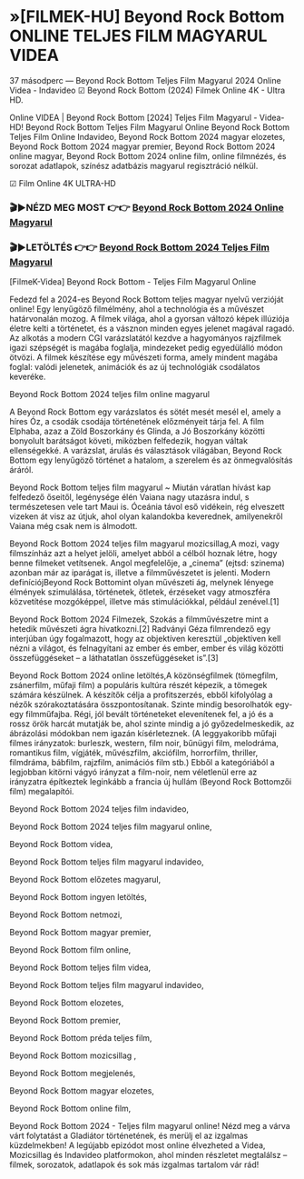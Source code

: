 
# »[FILMEK-HU] Beyond Rock Bottom ONLINE TELJES FILM MAGYARUL VIDEA


37 másodperc — Beyond Rock Bottom Teljes Film Magyarul 2024 Online Videa - Indavideo ☑ Beyond Rock Bottom (2024) Filmek Online 4K - Ultra HD.

Online VIDEA | Beyond Rock Bottom [2024] Teljes Film Magyarul - Videa-HD! Beyond Rock Bottom Teljes Film Magyarul Online Beyond Rock Bottom Teljes Film Online Indavideo, Beyond Rock Bottom 2024 magyar elozetes, Beyond Rock Bottom 2024 magyar premier, Beyond Rock Bottom 2024 online magyar, Beyond Rock Bottom 2024 online film, online filmnézés, és sorozat adatlapok, színész adatbázis magyarul regisztráció nélkül.

☑ Film Online 4K ULTRA-HD

### 🎬▶NÉZD MEG MOST 👉👉 [Beyond Rock Bottom 2024 Online Magyarul](https://playmov.fun/hu/movie/1358901/beyond-rock-bottom-gitmik-GITHEB)

### 🎬▶LETÖLTÉS 👉👉 [Beyond Rock Bottom 2024 Teljes Film Magyarul](https://playmov.fun/hu/movie/1358901/beyond-rock-bottom-gitmik-GITHEB)

[FilmeK-Videa] Beyond Rock Bottom - Teljes Film Magyarul Online

Fedezd fel a 2024-es Beyond Rock Bottom teljes magyar nyelvű verzióját online! Egy lenyűgöző filmélmény, ahol a technológia és a művészet határvonalán mozog. A filmek világa, ahol a gyorsan változó képek illúziója életre kelti a történetet, és a vásznon minden egyes jelenet magával ragadó. Az alkotás a modern CGI varázslatától kezdve a hagyományos rajzfilmek igazi szépségét is magába foglalja, mindezeket pedig egyedülálló módon ötvözi. A filmek készítése egy művészeti forma, amely mindent magába foglal: valódi jelenetek, animációk és az új technológiák csodálatos keveréke.

Beyond Rock Bottom 2024 teljes film online magyarul

A Beyond Rock Bottom egy varázslatos és sötét mesét mesél el, amely a híres Óz, a csodák csodája történetének előzményeit tárja fel. A film Elphaba, azaz a Zöld Boszorkány és Glinda, a Jó Boszorkány közötti bonyolult barátságot követi, miközben felfedezik, hogyan váltak ellenségekké. A varázslat, árulás és választások világában, Beyond Rock Bottom egy lenyűgöző történet a hatalom, a szerelem és az önmegvalósítás áráról.

Beyond Rock Bottom teljes film magyarul ~ Miután váratlan hívást kap felfedező őseitől, legénysége élén Vaiana nagy utazásra indul, s természetesen vele tart Maui is. Óceánia távol eső vidékein, rég elveszett vizeken át visz az útjuk, ahol olyan kalandokba keverednek, amilyenekről Vaiana még csak nem is álmodott.

Beyond Rock Bottom 2024 teljes film magyarul mozicsillag,A mozi, vagy filmszínház azt a helyet jelöli, amelyet abból a célból hoznak létre, hogy benne filmeket vetítsenek. Angol megfelelője, a „cinema” (ejtsd: szinema) azonban már az iparágat is, illetve a filmművészetet is jelenti. Modern definíciójBeyond Rock Bottomint olyan művészeti ág, melynek lényege élmények szimulálása, történetek, ötletek, érzéseket vagy atmoszféra közvetítése mozgóképpel, illetve más stimulációkkal, például zenével.[1]

Beyond Rock Bottom 2024 Filmezek, Szokás a filmművészetre mint a hetedik művészeti ágra hivatkozni.[2] Radványi Géza filmrendező egy interjúban úgy fogalmazott, hogy az objektíven keresztül „objektíven kell nézni a világot, és felnagyítani az ember és ember, ember és világ közötti összefüggéseket – a láthatatlan összefüggéseket is”.[3]

Beyond Rock Bottom 2024 online letöltés,A közönségfilmek (tömegfilm, zsánerfilm, műfaji film) a populáris kultúra részét képezik, a tömegek számára készülnek. A készítők célja a profitszerzés, ebből kifolyólag a nézők szórakoztatására összpontosítanak. Szinte mindig besorolhatók egy-egy filmműfajba. Régi, jól bevált történeteket elevenítenek fel, a jó és a rossz örök harcát mutatják be, ahol szinte mindig a jó győzedelmeskedik, az ábrázolási módokban nem igazán kísérleteznek. (A leggyakoribb műfaji filmes irányzatok: burleszk, western, film noir, bűnügyi film, melodráma, romantikus film, vígjáték, művészfilm, akciófilm, horrorfilm, thriller, filmdráma, bábfilm, rajzfilm, animációs film stb.) Ebből a kategóriából a legjobban kitörni vágyó irányzat a film-noir, nem véletlenül erre az irányzatra építkeztek leginkább a francia új hullám (Beyond Rock Bottomzői film) megalapítói.

Beyond Rock Bottom 2024 teljes film indavideo,

Beyond Rock Bottom 2024 teljes film magyarul online,

Beyond Rock Bottom videa,

Beyond Rock Bottom teljes film magyarul indavideo,

Beyond Rock Bottom előzetes magyarul,

Beyond Rock Bottom ingyen letöltés,

Beyond Rock Bottom netmozi,

Beyond Rock Bottom magyar premier,

Beyond Rock Bottom film online,

Beyond Rock Bottom teljes film videa,

Beyond Rock Bottom teljes film magyarul indavideo,

Beyond Rock Bottom elozetes,

Beyond Rock Bottom premier,

Beyond Rock Bottom préda teljes film,

Beyond Rock Bottom mozicsillag ,

Beyond Rock Bottom megjelenés,

Beyond Rock Bottom magyar elozetes,

Beyond Rock Bottom online film,

Beyond Rock Bottom 2024 - Teljes film magyarul online! Nézd meg a várva várt folytatást a Gladiátor történetének, és merülj el az izgalmas küzdelmekben! A legújabb epizódot most online élvezheted a Videa, Mozicsillag és Indavideo platformokon, ahol minden részletet megtalálsz – filmek, sorozatok, adatlapok és sok más izgalmas tartalom vár rád!
